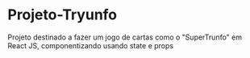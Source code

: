 # Projeto-Tryunfo
Projeto destinado a fazer um jogo de cartas como o "SuperTrunfo" em React JS, componentizando usando state e props
